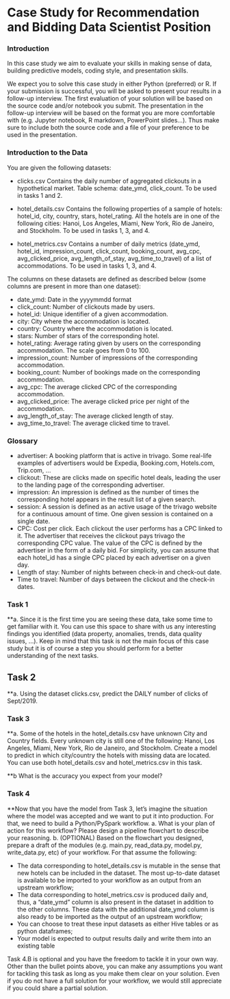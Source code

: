 # Case Study for Recommendation and Bidding Data Scientist Position

### Introduction

In this case study we aim to evaluate your skills in making sense of data, building predictive models, coding style, and presentation skills. 

We expect you to solve this case study in either Python (preferred) or R. If your submission is successful, you will be asked to present your results in a follow-up interview. The first evaluation of your solution will be based on the source code and/or notebook you submit. The presentation in the follow-up interview will be based on the format you are more comfortable with (e.g. Jupyter notebook, R markdown, PowerPoint slides...). Thus make sure to include both the source code and a file of your preference to be used in the presentation.


### Introduction to the Data

You are given the following datasets:

- clicks.csv
Contains the daily number of aggregated clickouts in a hypothetical market. Table schema: date_ymd, click_count. To be used in tasks 1 and 2.

- hotel_details.csv
Contains the following properties of a sample of hotels: hotel_id, city, country, stars, hotel_rating. All the hotels are in one of the following cities: Hanoi, Los Angeles, Miami, New York, Rio de Janeiro, and Stockholm. To be used in tasks 1, 3, and 4.

- hotel_metrics.csv 
Contains a number of daily metrics (date_ymd, hotel_id, impression_count, click_count, booking_count, avg_cpc, avg_clicked_price, avg_length_of_stay, avg_time_to_travel) of a list of accommodations. To be used in tasks 1, 3, and 4.

The columns on these datasets are defined as described below (some columns are present in more than one dataset):
- date_ymd: Date in the yyyymmdd format
- click_count: Number of clickouts made by users. 
- hotel_id: Unique identifier of a given accommodation.
- city:	City where the accommodation is located.
- country: Country where the accommodation is located.	
- stars: Number of stars of the corresponding hotel.	
- hotel_rating: Average rating given by users on the corresponding accommodation. The scale goes from 0 to 100.
- impression_count: Number of impressions of the corresponding accommodation.
- booking_count: Number of bookings made on the corresponding accommodation.	
- avg_cpc: The average clicked CPC of the corresponding accommodation. 
- avg_clicked_price: The average clicked price per night of the accommodation.
- avg_length_of_stay: The average clicked length of stay.
- avg_time_to_travel: The average clicked time to travel.


### Glossary
- advertiser: A booking platform that is active in trivago. Some real-life examples of advertisers would be Expedia, Booking.com, Hotels.com, Trip.com, ...
- clickout: These are clicks made on specific hotel deals, leading the user to the landing page of the corresponding advertiser.
- impression: An impression is defined as the number of times the corresponding hotel appears in the result list of a given search.
- session: A session is defined as an active usage of the trivago website for a continuous amount of time. One given session is contained on a single date.
- CPC: Cost per click. Each clickout the user performs has a CPC linked to it. The advertiser that receives the clickout pays trivago the corresponding CPC value. The value of the CPC is defined by the advertiser in the form of a daily bid. For simplicity, you can assume that each hotel_id has a single CPC placed by each advertiser on a given day.
- Length of stay: Number of nights between check-in and check-out date.
- Time to travel: Number of days between the clickout and the check-in dates.


### Task 1

**a. Since it is the first time you are seeing these data, take some time to get familiar with it. You can use this space to share with us any interesting findings you identified (data property, anomalies, trends, data quality issues, …). Keep in mind that this task is not the main focus of this case study but it is of course a step you should perform for a better understanding of the next tasks. 



## Task 2

**a. Using the dataset clicks.csv, predict the DAILY number of clicks of Sept/2019.



### Task 3

**a. Some of the hotels in the hotel_details.csv have unknown City and Country fields. Every unknown city is still one of the following: Hanoi, Los Angeles, Miami, New York, Rio de Janeiro, and Stockholm. 
Create a model to predict in which city/country the hotels with missing data are located. You can use both hotel_details.csv and hotel_metrics.csv in this task. 

**b What is the accuracy you expect from your model? 




### Task 4
**Now that you have the model from Task 3, let’s imagine the situation where the model was accepted and we want to put it into production. For that, we need to build a Python/PySpark workflow. 
a. What is your plan of action for this workflow? Please design a pipeline flowchart to describe your reasoning.
b. (OPTIONAL) Based on the flowchart you designed, prepare a draft of the modules (e.g. main.py, read_data.py, model.py, write_data.py, etc) of your workflow. For that assume the following:
- The data corresponding to hotel_details.csv is mutable in the sense that new hotels can be included in the dataset. The most up-to-date dataset is available to be imported to your workflow as an output from an upstream workflow;
- The data corresponding to hotel_metrics.csv is produced daily and, thus, a “date_ymd” column is also present in the dataset in addition to the other columns. These data with the additional date_ymd column is also ready to be imported as the output of an upstream workflow;
- You can choose to treat these input datasets as either Hive tables or as python dataframes; 
- Your model is expected to output results daily and write them into an existing table 

Task 4.B is optional and you have the freedom to tackle it in your own way. Other than the bullet points above, you can make any assumptions you want for tackling this task as long as you make them clear on your solution. Even if you do not have a full solution for your workflow, we would still appreciate if you could share a partial solution.
